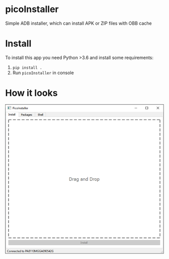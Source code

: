 # picoInstaller
Simple ADB installer, which can install APK or ZIP files with OBB cache

# Install

To install this app you need Python >3.6 and install some requirements:
1. `pip install .`
2. Run `picoInstaller` in console

# How it looks

![main.png](img/main.png)

